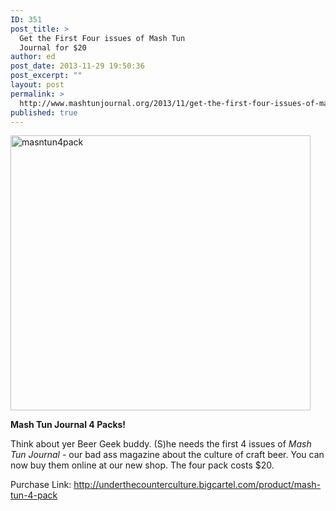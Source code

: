 ```yaml
---
ID: 351
post_title: >
  Get the First Four issues of Mash Tun
  Journal for $20
author: ed
post_date: 2013-11-29 19:50:36
post_excerpt: ""
layout: post
permalink: >
  http://www.mashtunjournal.org/2013/11/get-the-first-four-issues-of-mash-tun-journal-for-20/
published: true
---
```

<a href="http://www.mashtunjournal.org/2013/11/get-the-first-four-issues-of-mash-tun-journal-for-20/masntun4pack/" rel="attachment wp-att-352"><img class="alignnone size-full wp-image-352" alt="masntun4pack" src="http://www.mashtunjournal.org/wp-content/uploads/2013/11/masntun4pack.jpg" width="480" height="440" /></a>

<strong>Mash Tun Journal 4 Packs!</strong>

Think about yer Beer Geek buddy. (S)he needs the first 4 issues of <em>Mash Tun Journal</em> - our bad ass magazine about the culture of craft beer. You can now buy them online at our new shop. The four pack costs $20.

Purchase Link: <a href="http://underthecounterculture.bigcartel.com/product/mash-tun-4-pack">http://underthecounterculture.bigcartel.com/product/mash-tun-4-pack</a>